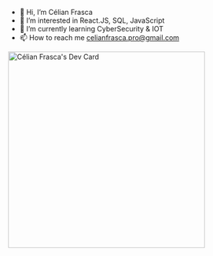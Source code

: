 - 👋 Hi, I’m Célian Frasca
- 👀 I’m interested in React.JS, SQL, JavaScript
- 🌱 I’m currently learning CyberSecurity & IOT
- 📫 How to reach me celianfrasca.pro@gmail.com

<a href="https://app.daily.dev/FrasK"><img src="https://github.com/fraskc/fraskc/main/devcard.svg" width="400" alt="Célian Frasca's Dev Card"/></a>

<!---
FrasKc/FrasKc is a ✨ special ✨ repository because its `README.md` (this file) appears on your GitHub profile.
You can click the Preview link to take a look at your changes.
--->
